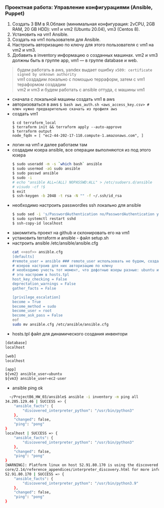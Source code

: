 ### Проектная работа: Управление конфигурациями (Ansible, Puppet)

1. Создать 3 ВМ в Я.Облаке (минимальная конфигурация: 2vCPU, 2GB RAM, 20 GB HDD): vm1 и vm2 (Ubuntu 20.04), vm3 (Centos 8).  
2. Установить на vm1 Ansible.
3. Создать на vm1 пользователя для Ansible.
4. Настроить авторизацию по ключу для этого пользователя с vm1 на vm2 и vm3.
5. Добавить в inventory информацию о созданных машинах. vm2 и vm3 должны быть в группе app, vm1 — в группе database и web.

> будем работать в aws, yandex выдает ошибку `x509: certificate signed by unknown authority`  
> vm1 создадим локально с помощью терраформ, затем с vm1 тераформом создадим  
> vm2 и vm3 и будем работать с ansible оттуда, с машины vm1  

- сначала с локальной машины создать vm1 в aws
- aвторизоваться в aws `$ bash aws_auth.sh <aws_access_key.csv> # ключ нужно предварительно скачать из профиля aws`
- cоздать vm1
  ```
  $ cd terraform_local
  $ terraform init && terraform apply --auto-approve
  $ terraform output
  node_fqdn = [ "ec2-44-202-17-110.compute-1.amazonaws.com", ]
  ```
- логин на vm1 и далее работаем там
- создадим юзера ansible, все операции выполняются из под этого юзера
  ```bash
  $ sudo useradd -m -s `which bash` ansible
  $ sudo usermod -aG sudo ansible
  $ sudo passwd ansible
  $ sudo -i
  # echo "ansible ALL=(ALL) NOPASSWD:ALL" > /etc/sudoers.d/ansible
  # visudo -cf !$
  $ exit
  $ ssh-keygen -b 2048 -t rsa -N "" -f ~/.ssh/id_rsa
  ```
- необходимо настроить passwordles ssh локально для ansible
  ```bash
  $ sudo sed -i 's/PasswordAuthentication no/PasswordAuthentication yes/' /etc/ssh/sshd_config
  $ sudo systemctl restart sshd
  $ ssh-copy-id localhost
  ```
- закомитить проект на github и склонировать его на vm1
- установить terraform и ansible - файл setup.sh
- настроить ansible /etc/ansible/ansible.cfg
  ```bash
  cat <<eof>> ansible.cfg
  [defaults]
  #remote_user = ansible ### remote_user использовать не будем, создавая terrform создадим дефолтных  
  # юзеров настроив для них авторизацию по ключу  
  # необходимо учесть тот момент, что дефотные юзеры разные: ubuntu и ec2-user для ubuntu и aws образов
  # это настроим в hosts.tpl
  host_key_checking = False
  deprectation_warnings = False
  gather_facts = False

  [privilege_escalation]
  become = True
  become_method = sudo
  become_user = root
  become_ask_pass = False
  eof
  sudo mv ansible.cfg /etc/ansible/ansible.cfg
  ```  
- hosts.tpl файл для динамического создания инвентори
```terraform
[database]
localhost

[web]
localhost

[app]
${vm2} ansible_user=ubuntu
${vm3} ansible_user=ec2-user
```
- ansible ping ok
```bash
  ~/ProjectB6_HW_03/ansible$ ansible -i inventory -m ping all
34.205.129.46 | SUCCESS => {
    "ansible_facts": {
        "discovered_interpreter_python": "/usr/bin/python3"
    },
    "changed": false,
    "ping": "pong"
}
localhost | SUCCESS => {
    "ansible_facts": {
        "discovered_interpreter_python": "/usr/bin/python3"
    },
    "changed": false,
    "ping": "pong"
}
[WARNING]: Platform linux on host 52.91.80.170 is using the discovered Python interpreter at /usr/bin/python3.9, but future installation of another Python interpreter could change the meaning of that path. See https://docs.ansible.com/ansible- 
core/2.14/reference_appendices/interpreter_discovery.html for more information.
52.91.80.170 | SUCCESS => {
    "ansible_facts": {
        "discovered_interpreter_python": "/usr/bin/python3.9"
    },
    "changed": false,
    "ping": "pong"
}
```

